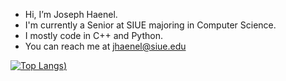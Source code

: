 - Hi, I’m Joseph Haenel.
- I'm currently a Senior at SIUE majoring in Computer Science.
- I mostly code in C++ and Python.
- You can reach me at jhaenel@siue.edu

[![Top Langs](https://github-readme-stats.vercel.app/api/top-langs/?username=josephhaenel&layout=donut-vertical))](https://github.com/josephhaenel/github-readme-stats)
